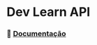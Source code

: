 # Dev Learn API

### 🔗 <a href="https://dev-learn-api-main.laravel.cloud/api/documentation" target="_blank">Documentação</a>

